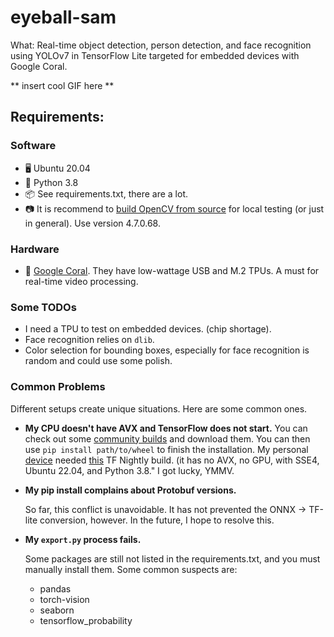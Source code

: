 # eyeball-sam

What: Real-time object detection, person detection, and face recognition using YOLOv7 in TensorFlow Lite targeted for embedded devices with Google Coral.

** insert cool GIF here **

## Requirements:
### Software
- 🖥️ Ubuntu 20.04
- 🐍️ Python 3.8
- 📦️ See requirements.txt, there are a lot.
- 📷️ It is recommend to [build OpenCV from source](https://docs.opencv.org/4.x/d7/d9f/tutorial_linux_install.html) for local testing (or just in general).  Use version 4.7.0.68.
### Hardware
- 🌊️ [Google Coral](https://coral.ai/). They have low-wattage USB and M.2 TPUs. A must for real-time video processing.

### Some TODOs
- I need a TPU to test on embedded devices.  (chip shortage).
- Face recognition relies on `dlib`.
- Color selection for bounding boxes, especially for face recognition is random and could use some polish.

### Common Problems
Different setups create unique situations.  Here are some common ones.

- **My CPU doesn't have AVX and TensorFlow does not start.**
    You can check out some [community builds](https://github.com/yaroslavvb/tensorflow-community-wheels/issues) and download them.  You can then use `pip install path/to/wheel` to finish the installation.  My personal [device](https://www.hardkernel.com/shop/odroid-h3-plus/) needed [this](https://github.com/yaroslavvb/tensorflow-community-wheels/issues/217) TF Nightly build. (it has no AVX, no GPU, with SSE4, Ubuntu 22.04, and Python 3.8." I got lucky, YMMV.

- **My pip install complains about Protobuf versions.**

    So far, this conflict is unavoidable.  It has not prevented the ONNX -> TF-lite conversion, however.  In the future, I hope to resolve this. 

- **My `export.py` process fails.**

    Some packages are still not listed in the requirements.txt, and you must manually install them.  Some common suspects are:
    - pandas
    - torch-vision
    - seaborn
    - tensorflow_probability
